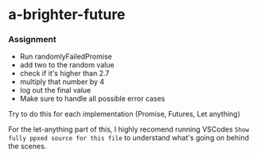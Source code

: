 
  # a-brighter-future
  
  ### Assignment
  + Run randomlyFailedPromise
  + add two to the random value
  + check if it's higher than 2.7
  + multiply that number by 4
  + log out the final value
  + Make sure to handle all possible error cases
  
  Try to do this for each implementation (Promise, Futures, Let anything)
  
  For the let-anything part of this, I highly recomend running VSCodes `Show fully ppxed source for this file` to understand what's going on behind the scenes.
